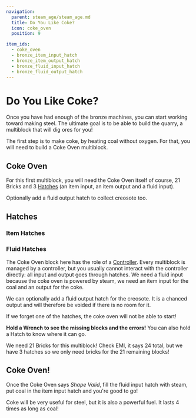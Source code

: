 ```yaml
---
navigation:
  parent: steam_age/steam_age.md
  title: Do You Like Coke?
  icon: coke_oven
  position: 9

item_ids:
  - coke_oven
  - bronze_item_input_hatch
  - bronze_item_output_hatch
  - bronze_fluid_input_hatch
  - bronze_fluid_output_hatch
---
```


# Do You Like Coke?

<GameScene zoom="2" interactive={true}>
  <ImportStructure src="../assets/structures/coke_oven.snbt" />
</GameScene>

Once you have had enough of the bronze machines, you can start working toward making steel. The ultimate goal is to be able to build the quarry, a multiblock that will dig ores for you!

The first step is to make coke, by heating coal without oxygen. For that, you will need to build a Coke Oven multiblock.

## Coke Oven

<Recipe id="modern_industrialization:steam_age/fireclay/coke_oven" />

For this first multiblock, you will need the Coke Oven itself of course, 21 Bricks and 3 [Hatches]() (an item input, an item output and a fluid input).

Optionally add a fluid output hatch to collect creosote too.

## Hatches

### Item Hatches

<Row>
  <Recipe id="modern_industrialization:hatches/bronze/item_input_hatch" />
  <Recipe id="modern_industrialization:hatches/bronze/item_output_hatch" />
</Row>

### Fluid Hatches

<Row>
  <Recipe id="modern_industrialization:hatches/bronze/fluid_input_hatch" />
  <Recipe id="modern_industrialization:hatches/bronze/fluid_output_hatch" />
</Row>

The Coke Oven block here has the role of a [Controller](). Every multiblock is managed by a controller, but you usually cannot interact with the controller directly: all input and output goes through hatches. We need a fluid input because the coke oven is powered by steam, we need an item input for the coal and an output for the coke.

We can optionally add a fluid output hatch for the creosote. It is a chanced output and will therefore be voided if there is no room for it.

If we forget one of the hatches, the coke oven will not be able to start!

**Hold a Wrench to see the missing blocks and the errors!** You can also hold a Hatch to know where it can go.

We need 21 Bricks for this multiblock! Check EMI, it says 24 total, but we have 3 hatches so we only need bricks for the 21 remaining blocks!

## Coke Oven!

Once the Coke Oven says _Shape Valid_, fill the fluid input hatch with steam, put coal in the item input hatch and you're good to go!

Coke will be very useful for steel, but it is also a powerful fuel. It lasts 4 times as long as coal!

